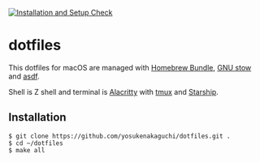 [![Installation and Setup Check](https://github.com/yosukenakaguchi/dotfiles/actions/workflows/setup.yaml/badge.svg)](https://github.com/yosukenakaguchi/dotfiles/actions/workflows/setup.yaml)

# dotfiles
This dotfiles for macOS are managed with [Homebrew Bundle](https://github.com/Homebrew/homebrew-bundle), [GNU stow](https://www.gnu.org/software/stow/) and [asdf](https://asdf-vm.com/).

Shell is Z shell and terminal is [Alacritty](https://alacritty.org/) with [tmux](https://github.com/tmux/tmux) and [Starship](https://starship.rs/).

## Installation
```
$ git clone https://github.com/yosukenakaguchi/dotfiles.git .
$ cd ~/dotfiles
$ make all
```
